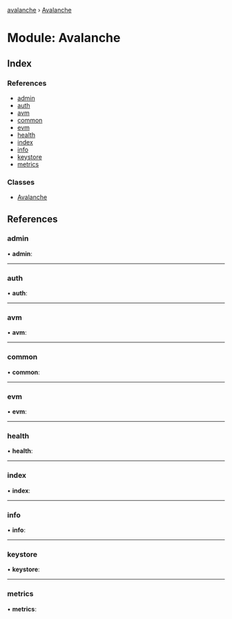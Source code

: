 [avalanche](../README.md) › [Avalanche](avalanche.md)

# Module: Avalanche

## Index

### References

* [admin](avalanche.md#admin)
* [auth](avalanche.md#auth)
* [avm](avalanche.md#avm)
* [common](avalanche.md#common)
* [evm](avalanche.md#evm)
* [health](avalanche.md#health)
* [index](avalanche.md#index)
* [info](avalanche.md#info)
* [keystore](avalanche.md#keystore)
* [metrics](avalanche.md#metrics)

### Classes

* [Avalanche](../classes/avalanche.avalanche-1.md)

## References

###  admin

• **admin**:

___

###  auth

• **auth**:

___

###  avm

• **avm**:

___

###  common

• **common**:

___

###  evm

• **evm**:

___

###  health

• **health**:

___

###  index

• **index**:

___

###  info

• **info**:

___

###  keystore

• **keystore**:

___

###  metrics

• **metrics**:
